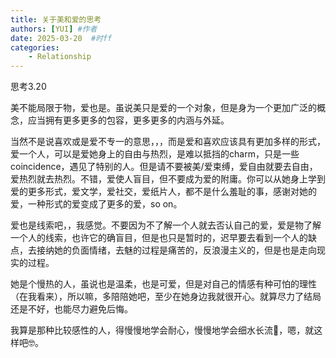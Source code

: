 ```yaml
---
title: 关于美和爱的思考
authors: [YUI] #作者
date: 2025-03-20  #时ff
categories: 
    - Relationship
---
```



思考3.20

美不能局限于物，爱也是。虽说美只是爱的一个对象，但是身为一个更加广泛的概念，应当拥有更多更多的包容，更多更多的内涵与外延。

当然不是说喜欢或是爱不专一的意思，，，而是爱和喜欢应该具有更加多样的形式，爱一个人，可以是爱她身上的自由与热烈，是难以抵挡的charm，只是一些coincidence，遇见了特别的人。但是请不要被美/爱束缚，爱自由就要去自由，爱热烈就去热烈。不错，爱使人盲目，但不要成为爱的附庸。你可以从她身上学到爱的更多形式，爱文学，爱社交，爱纸片人，都不是什么羞耻的事，感谢对她的爱，一种形式的爱变成了更多的爱，so on。

爱也是线索吧，，我感觉。不要因为不了解一个人就去否认自己的爱，爱是物了解一个人的线索，也许它的确盲目，但是也只是暂时的，迟早要去看到一个人的缺点，去接纳她的负面情绪，去魅的过程是痛苦的，反浪漫主义的，但是也是走向现实的过程。

她是个慢热的人，虽说也是温柔，也是可爱，但是对自己的情感有种可怕的理性（在我看来），所以嘛，多陪陪她吧，至少在她身边我就很开心。就算尽力了结局还是不好，也能尽力避免后悔。

我算是那种比较感性的人，得慢慢地学会耐心，慢慢地学会细水长流🤔，嗯，就这样吧🤓。

